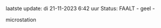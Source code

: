 laatste update: 
di 21-11-2023  6:42   uur 
Status: FAALT - geel - 
<div class="service Y">microstation</div>